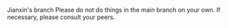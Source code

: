 Jianxin's branch
Please do not do things in the main branch on your own. If necessary, please consult your peers.
